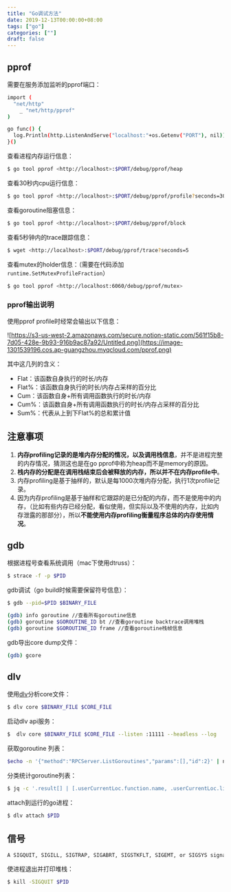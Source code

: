 ```yaml
---
title: "Go调试方法"
date: 2019-12-13T00:00:00+08:00
tags: ["go"]
categories: [""]
draft: false
---
```


## pprof

需要在服务添加监听的pprof端口：

```bash
import (
  "net/http"
	_ "net/http/pprof"
)

go func() {
  log.Println(http.ListenAndServe("localhost:"+os.Getenv("PORT"), nil))
}()
```

查看进程内存运行信息：

```bash
$ go tool pprof <http://localhost>:$PORT/debug/pprof/heap
```

查看30秒内cpu运行信息：

```bash
$ go tool pprof <http://localhost>:$PORT/debug/pprof/profile?seconds=30
```

查看goroutine阻塞信息：

```bash
$ go tool pprof <http://localhost>:$PORT/debug/pprof/block
```

查看5秒钟内的trace跟踪信息：

```bash
$ wget <http://localhost>:$PORT/debug/pprof/trace?seconds=5
```

查看mutex的holder信息：（需要在代码添加`runtime.SetMutexProfileFraction`）

```bash
$ go tool pprof <http://localhost:6060/debug/pprof/mutex>
```

### pprof输出说明

使用pprof profile时经常会输出以下信息：

![https://s3-us-west-2.amazonaws.com/secure.notion-static.com/561f15b8-7d05-428e-9b93-916b9ac87a92/Untitled.png](https://image-1301539196.cos.ap-guangzhou.myqcloud.com/pprof.png)

其中这几列的含义：

- Flat：该函数自身执行的时长/内存
- Flat%：该函数自身执行的时长/内存占采样的百分比
- Cum：该函数自身+所有调用函数执行的时长/内存
- Cum%：该函数自身+所有调用函数执行的时长/内存占采样的百分比
- Sum%：代表从上到下Flat%的总和累计值

## 注意事项

1. **内存profiling记录的是堆内存分配的情况，以及调用栈信息**，并不是进程完整的内存情况，猜测这也是在go pprof中称为heap而不是memory的原因。
2. **栈内存的分配是在调用栈结束后会被释放的内存，所以并不在内存profile中**。
3. 内存profiling是基于抽样的，默认是每1000次堆内存分配，执行1次profile记录。
4. 因为内存profiling是基于抽样和它跟踪的是已分配的内存，而不是使用中的内存，（比如有些内存已经分配，看似使用，但实际以及不使用的内存，比如内存泄露的那部分），所以**不能使用内存profiling衡量程序总体的内存使用情况**。

## gdb

根据进程号查看系统调用（mac下使用dtruss）：

```bash
$ strace -f -p $PID
```

gdb调试（go build时候需要保留符号信息）：

```bash
$ gdb --pid=$PID $BINARY_FILE

(gdb) info goroutine //查看所有goroutine信息
(gdb) goroutine $GOROUTINE_ID bt //查看goroutine backtrace调用堆栈
(gdb) goroutine $GOROUTINE_ID frame //查看goroutine栈帧信息
```

gdb导出core dump文件：

```bash
(gdb) gcore
```

## dlv

使用[dlv](https://github.com/go-delve/delve)分析core文件：

```bash
$ dlv core $BINARY_FILE $CORE_FILE
```

启动dlv api服务：

```bash
$  dlv core $BINARY_FILE $CORE_FILE --listen :11111 --headless --log
```

获取goroutine 列表：

```bash
$echo -n '{"method":"RPCServer.ListGoroutines","params":[],"id":2}' | nc -w 1 localhost 11111 > list_goroutines.json
```

分类统计goroutine列表：

```bash
$ jq -c '.result[] | [.userCurrentLoc.function.name, .userCurrentLoc.line]' list_goroutines.json | sort | uniq -c
```

attach到运行的go进程：

```bash
$ dlv attach $PID
```

## 信号

```bash
A SIGQUIT, SIGILL, SIGTRAP, SIGABRT, SIGSTKFLT, SIGEMT, or SIGSYS signal causes the program to exit with a stack dump.
```

使进程退出并打印堆栈：

```bash
$ kill -SIGQUIT $PID
```
